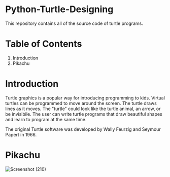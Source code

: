 # Python-Turtle-Designing

This repository contains all of the source code of turtle programs.

# Table of Contents

1. Introduction
2. Pikachu

# Introduction

Turtle graphics is a popular way for introducing programming to kids. Virtual turtles can be programmed to move around the screen. The turtle draws lines as it moves. The "turtle" could look like the turtle animal, an arrow, or be invisibile. The user can write turtle programs that draw beautiful shapes and learn to program at the same time.

The original Turtle software was developed by Wally Feurzig and Seymour Papert in 1966.

# Pikachu

![Screenshot (210)](https://user-images.githubusercontent.com/73063420/126044282-1c22165e-8506-4756-9255-a12c87b0d86c.png)
